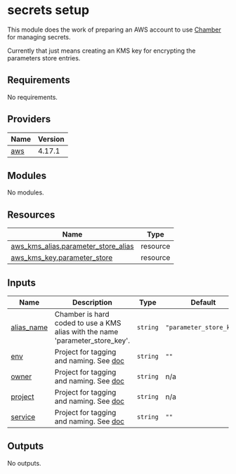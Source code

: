 # secrets setup

This module does the work of preparing an AWS account to use [Chamber](https://github.com/segmentio/chamber) for managing secrets.

Currently that just means creating an KMS key for encrypting the parameters store entries.


<!-- START -->
## Requirements

No requirements.

## Providers

| Name | Version |
|------|---------|
| <a name="provider_aws"></a> [aws](#provider\_aws) | 4.17.1 |

## Modules

No modules.

## Resources

| Name | Type |
|------|------|
| [aws_kms_alias.parameter_store_alias](https://registry.terraform.io/providers/hashicorp/aws/latest/docs/resources/kms_alias) | resource |
| [aws_kms_key.parameter_store](https://registry.terraform.io/providers/hashicorp/aws/latest/docs/resources/kms_key) | resource |

## Inputs

| Name | Description | Type | Default | Required |
|------|-------------|------|---------|:--------:|
| <a name="input_alias_name"></a> [alias\_name](#input\_alias\_name) | Chamber is hard coded to use a KMS alias with the name 'parameter\_store\_key'. | `string` | `"parameter_store_key"` | no |
| <a name="input_env"></a> [env](#input\_env) | Project for tagging and naming. See [doc](../README.md#consistent-tagging) | `string` | `""` | no |
| <a name="input_owner"></a> [owner](#input\_owner) | Project for tagging and naming. See [doc](../README.md#consistent-tagging) | `string` | n/a | yes |
| <a name="input_project"></a> [project](#input\_project) | Project for tagging and naming. See [doc](../README.md#consistent-tagging) | `string` | n/a | yes |
| <a name="input_service"></a> [service](#input\_service) | Project for tagging and naming. See [doc](../README.md#consistent-tagging) | `string` | `""` | no |

## Outputs

No outputs.
<!-- END -->
